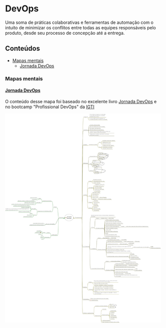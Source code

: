 # DevOps

Uma soma de práticas colaborativas e ferramentas de automação com o intuito de minimizar os conflitos entre todas as equipes responsáveis pelo produto, desde seu processo de concepção até a entrega.

## Conteúdos

- [Mapas mentais](#mapas-mentais)
    - [Jornada DevOps](https://github.com/adiffpirate/estudos/tree/master/DevOps/jornada-devops)

### Mapas mentais

#### [Jornada DevOps](https://github.com/adiffpirate/estudos/tree/master/DevOps/jornada-devops)

O conteúdo desse mapa foi baseado no excelente livro [Jornada DevOps](https://books.google.com.br/books/about/Jornada_DevOps_2a_edi%C3%A7%C3%A3o.html?id=gJTaDwAAQBAJ) e no bootcamp "Profissional DevOps" da [IGTI](https://www.igti.com.br/)

![Mapa mental Jornada DevOps](https://github.com/adiffpirate/estudos/blob/master/DevOps/jornada-devops/jornada-devops.png?raw=true)
